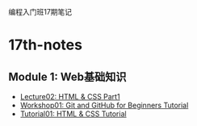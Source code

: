 编程入门班17期笔记
# 17th-notes

## Module 1: Web基础知识
- [Lecture02: HTML & CSS Part1](./HTML&CSS/HTML&CSS_Part1.md)
- [Workshop01: Git and GitHub for Beginners Tutorial](./Git/Git_and_GitHub_for_Beginners_Tutoria.md)
- [Tutorial01: HTML & CSS Tutorial](./HTML&CSS/HTML&CSS_Tutorial.md)
